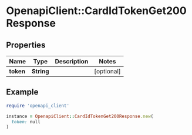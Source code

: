 # OpenapiClient::CardIdTokenGet200Response

## Properties

| Name | Type | Description | Notes |
| ---- | ---- | ----------- | ----- |
| **token** | **String** |  | [optional] |

## Example

```ruby
require 'openapi_client'

instance = OpenapiClient::CardIdTokenGet200Response.new(
  token: null
)
```

